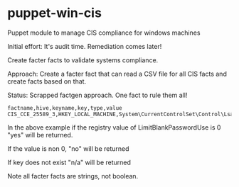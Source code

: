 puppet-win-cis
==============

Puppet module to manage CIS compliance for windows machines

Initial effort: It's audit time.  Remediation comes later!

Create facter facts to validate systems compliance.

Approach: Create a facter fact that can read a CSV file for all CIS facts and create
facts based on that.

Status:
Scrapped factgen approach.  One fact to rule them all!

```csv
factname,hive,keyname,key,type,value
CIS_CCE_25589_3,HKEY_LOCAL_MACHINE,System\CurrentControlSet\Control\Lsa,LimitBlankPasswordUse,dword,0
```

In the above example if the registry value of LimitBlankPasswordUse is 0 "yes" will be returned.

If the value is non 0, "no" will be returned

If key does not exist "n/a" will be returned

Note all facter facts are strings, not boolean.

